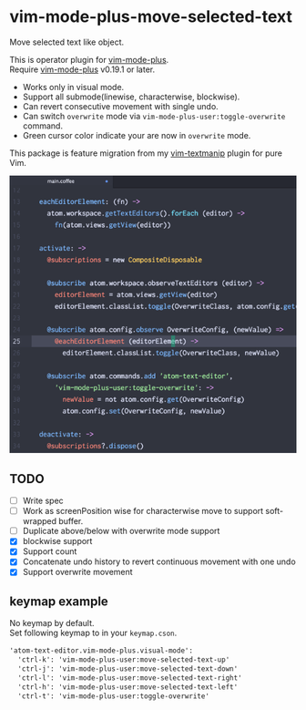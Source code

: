 # vim-mode-plus-move-selected-text

Move selected text like object.  


This is operator plugin for [vim-mode-plus](https://atom.io/packages/vim-mode-plus).  
Require [vim-mode-plus](https://atom.io/packages/vim-mode-plus) v0.19.1 or later.  

- Works only in visual mode.  
- Support all submode(linewise, characterwise, blockwise).
- Can revert consecutive movement with single undo.
- Can switch `overwrite` mode via `vim-mode-plus-user:toggle-overwrite` command.  
- Green cursor color indicate your are now in `overwrite` mode.

This package is feature migration from my [vim-textmanip](https://github.com/t9md/vim-textmanip) plugin for pure Vim.  

![](https://raw.githubusercontent.com/t9md/t9md/842444a1482afe4bb789dd602c6be9ba40f71073/img/vim-mode-plus/move-selected-text.gif)

## TODO

- [ ] Write spec
- [ ] Work as screenPosition wise for characterwise move to support soft-wrapped buffer.
- [ ] Duplicate above/below with overwrite mode support
- [x] blockwise support
- [x] Support count
- [x] Concatenate undo history to revert continuous movement with one undo
- [x] Support overwrite movement

## keymap example

No keymap by default.  
Set following keymap to in your `keymap.cson`.  

```coffeescipt
'atom-text-editor.vim-mode-plus.visual-mode':
  'ctrl-k': 'vim-mode-plus-user:move-selected-text-up'
  'ctrl-j': 'vim-mode-plus-user:move-selected-text-down'
  'ctrl-l': 'vim-mode-plus-user:move-selected-text-right'
  'ctrl-h': 'vim-mode-plus-user:move-selected-text-left'
  'ctrl-t': 'vim-mode-plus-user:toggle-overwrite'
```
